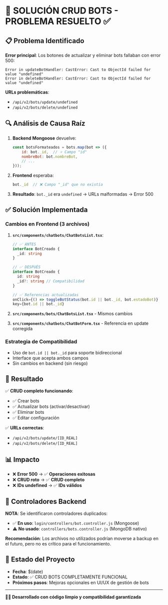 # 🤖 SOLUCIÓN CRUD BOTS - PROBLEMA RESUELTO ✅

## 📋 Problema Identificado

**Error principal**: Los botones de actualizar y eliminar bots fallaban con error 500:
```
Error in updateBotHandler: CastError: Cast to ObjectId failed for value "undefined"
Error in deleteBotHandler: CastError: Cast to ObjectId failed for value "undefined"
```

**URLs problemáticas**:
- `/api/v2/bots/update/undefined`
- `/api/v2/bots/delete/undefined`

## 🔍 Análisis de Causa Raíz

1. **Backend Mongoose** devuelve:
   ```javascript
   const botsFormateados = bots.map(bot => ({
       id: bot._id,  // ⭐ Campo "id"
       nombreBot: bot.nombreBot,
       // ...
   }));
   ```

2. **Frontend** esperaba:
   ```typescript
   bot._id  // ❌ Campo "_id" que no existía
   ```

3. **Resultado**: `bot._id` era `undefined` → URLs malformadas → Error 500

## ✅ Solución Implementada

### Cambios en Frontend (3 archivos)

1. **`src/components/chatbots/ChatBotsList.tsx`**:
   ```typescript
   // ✅ ANTES
   interface BotCreado {
     _id: string
   }
   
   // ✅ DESPUÉS  
   interface BotCreado {
     id: string
     _id?: string // Compatibilidad
   }
   
   // ✅ Referencias actualizadas
   onClick={() => toggleBotStatus(bot.id || bot._id, bot.estadoBot)}
   key={bot.id || bot._id}
   ```

2. **`src/components/bots/ChatBotsList.tsx`** - Mismos cambios
3. **`src/components/chatbots/ChatBotForm.tsx`** - Referencia en update corregida

### Estrategia de Compatibilidad

- Uso de `bot.id || bot._id` para soporte bidireccional
- Interface que acepta ambos campos
- Sin cambios en backend (sin riesgo)

## 🎯 Resultado

✅ **CRUD completo funcionando**:
- ✅ Crear bots
- ✅ Actualizar bots (activar/desactivar)  
- ✅ Eliminar bots
- ✅ Editar configuración

✅ **URLs correctas**:
- `/api/v2/bots/update/[ID_REAL]`
- `/api/v2/bots/delete/[ID_REAL]`

## 📊 Impacto

- ❌ **Error 500** → ✅ **Operaciones exitosas**
- ❌ **CRUD roto** → ✅ **CRUD completo**
- ❌ **IDs undefined** → ✅ **IDs válidos**

## 🔧 Controladores Backend

**NOTA**: Se identificaron controladores duplicados:

- ✅ **En uso**: `login/controllers/bot.controller.js` (Mongoose)
- ⚠️ **No usado**: `controllers/bots.controller.js` (MongoDB nativo)

**Recomendación**: Los archivos no utilizados podrían moverse a backup en el futuro, pero no es crítico para el funcionamiento.

## 📅 Estado del Proyecto

- **Fecha**: $(date)
- **Estado**: ✅ CRUD BOTS COMPLETAMENTE FUNCIONAL
- **Próximos pasos**: Mejoras opcionales en UI/UX de gestión de bots

---
**👨‍💻 Desarrollado con código limpio y compatibilidad garantizada**